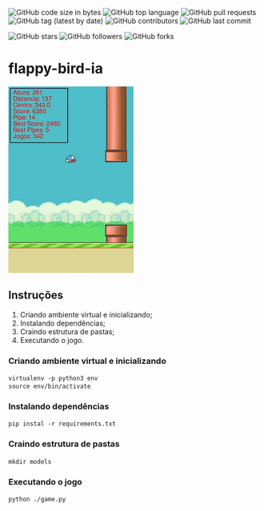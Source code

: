 
![GitHub code size in bytes](https://img.shields.io/github/languages/code-size/rauanisanfelice/flappy-bird-ia.svg)
![GitHub top language](https://img.shields.io/github/languages/top/rauanisanfelice/flappy-bird-ia.svg)
![GitHub pull requests](https://img.shields.io/github/issues-pr/rauanisanfelice/flappy-bird-ia.svg)
![GitHub tag (latest by date)](https://img.shields.io/github/v/tag/rauanisanfelice/flappy-bird-ia)
![GitHub contributors](https://img.shields.io/github/contributors/rauanisanfelice/flappy-bird-ia.svg)
![GitHub last commit](https://img.shields.io/github/last-commit/rauanisanfelice/flappy-bird-ia.svg)

![GitHub stars](https://img.shields.io/github/stars/rauanisanfelice/flappy-bird-ia.svg?style=social)
![GitHub followers](https://img.shields.io/github/followers/rauanisanfelice.svg?style=social)
![GitHub forks](https://img.shields.io/github/forks/rauanisanfelice/flappy-bird-ia.svg?style=social)

# flappy-bird-ia

![Gif](https://raw.githubusercontent.com/rauanisanfelice/flappy-bird-ia/develop/assets/game.gif)


## Instruções

1. Criando ambiente virtual e inicializando;
2. Instalando dependências;
3. Craindo estrutura de pastas;
4. Executando o jogo.

### Criando ambiente virtual e inicializando
```
virtualenv -p python3 env
source env/bin/activate
```

### Instalando dependências
```
pip instal -r requirements.txt
```

### Craindo estrutura de pastas
```
mkdir models
```

### Executando o jogo
```
python ./game.py
```